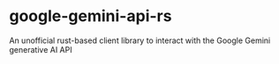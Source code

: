 # google-gemini-api-rs
An unofficial rust-based client library to interact with the Google Gemini generative AI API
